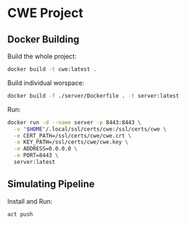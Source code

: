 # CWE Project

## Docker Building

Build the whole project:

```bash
docker build -t cwe:latest .
```

Build individual worspace:

```bash
docker build -f ./server/Dockerfile . -t server:latest
```

Run:

```bash
docker run -d --name server -p 8443:8443 \
  -v "$HOME"/.local/ssl/certs/cwe:/ssl/certs/cwe \
  -e CERT_PATH=/ssl/certs/cwe/cwe.crt \
  -e KEY_PATH=/ssl/certs/cwe/cwe.key \
  -e ADDRESS=0.0.0.0 \
  -e PORT=8443 \
  server:latest
```

## Simulating Pipeline

Install and Run:

```bash
act push
```
